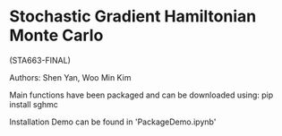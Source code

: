 # Stochastic Gradient Hamiltonian Monte Carlo 
(STA663-FINAL)

Authors: Shen Yan, Woo Min Kim

Main functions have been packaged and can be downloaded using: 
pip install sghmc

Installation Demo can be found in 'PackageDemo.ipynb'
